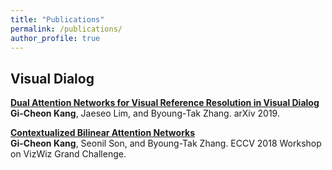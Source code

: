 ```yaml
---
title: "Publications"
permalink: /publications/
author_profile: true
---
```


## Visual Dialog

<b>[Dual Attention Networks for Visual Reference Resolution in Visual Dialog](https://arxiv.org/abs/1902.09368)</b> <br>
<b>Gi-Cheon Kang</b>, Jaeseo Lim, and Byoung-Tak Zhang. arXiv 2019.

<b>[Contextualized Bilinear Attention Networks](https://bi.snu.ac.kr/Publications/Conferences/International/ECCV2018_Workshop_VizWiz_GCKang.pdf)</b> <br>
<b>Gi-Cheon Kang</b>, Seonil Son, and Byoung-Tak Zhang. ECCV 2018 Workshop on VizWiz Grand Challenge.
